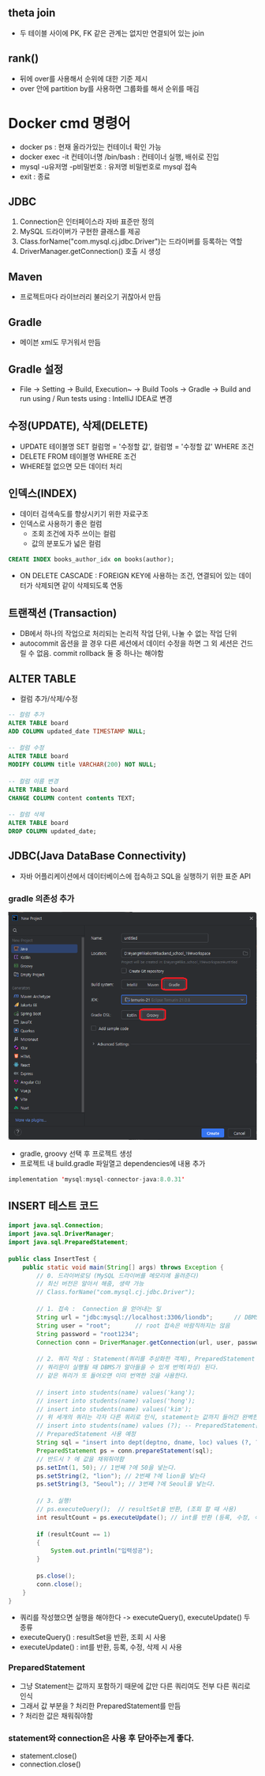 ## theta join
- 두 테이블 사이에 PK, FK 같은 관계는 없지만 연결되어 있는 join

## rank()
- 뒤에 over를 사용해서 순위에 대한 기준 제시
- over 안에 partition by를 사용하면 그룹화를 해서 순위를 매김

# Docker cmd 명령어
- docker ps : 현재 올라가있는 컨테이너 확인 가능
- docker exec -it 컨테이너명 /bin/bash : 컨테이너 실행, 배쉬로 진입
- mysql -u유저명 -p비밀번호 : 유저명 비밀번호로 mysql 접속
- exit : 종료

## JDBC
1. Connection은 인터페이스라 자바 표준만 정의
2. MySQL 드라이버가 구현한 클래스를 제공
3. Class.forName("com.mysql.cj.jdbc.Driver")는 드라이버를 등록하는 역할
4. DriverManager.getConnection() 호출 시 생성

## Maven
- 프로젝트마다 라이브러리 불러오기 귀찮아서 만듬
## Gradle
- 메이븐 xml도 무거워서 만듬

## Gradle 설정
- File -> Setting -> Build, Execution~ -> Build Tools -> Gradle -> Build and run using / Run tests using : IntelliJ IDEA로 변경

## 수정(UPDATE), 삭제(DELETE) 
- UPDATE 테이블명 SET 컬럼명 = '수정할 값', 컬럼명 = '수정할 값' WHERE 조건
- DELETE FROM 테이블명 WHERE 조건
- WHERE절 없으면 모든 데이터 처리

## 인덱스(INDEX)
- 데이터 검색속도를 향상시키기 위한 자료구조
- 인덱스로 사용하기 좋은 컬럼
    - 조회 조건에 자주 쓰이는 컬럼
    - 값의 분포도가 넓은 컬럼
```sql
CREATE INDEX books_author_idx on books(author);
```
- ON DELETE CASCADE : FOREIGN KEY에 사용하는 조건, 연결되어 있는 데이터가 삭제되면 같이 삭제되도록 연동

## 트랜잭션 (Transaction)
- DB에서 하나의 작업으로 처리되는 논리적 작업 단위, 나눌 수 없는 작업 단위
- autocommit 옵션을 끌 경우 다른 세션에서 데이터 수정을 하면 그 외 세션은 건드릴 수 없음. commit rollback 둘 중 하나는 해야함

## ALTER TABLE
- 컬럼 추가/삭제/수정
```sql
-- 컬럼 추가
ALTER TABLE board 
ADD COLUMN updated_date TIMESTAMP NULL;

-- 컬럼 수정
ALTER TABLE board 
MODIFY COLUMN title VARCHAR(200) NOT NULL;

-- 컬럼 이름 변경
ALTER TABLE board 
CHANGE COLUMN content contents TEXT;

-- 컬럼 삭제
ALTER TABLE board 
DROP COLUMN updated_date;
```

## JDBC(Java DataBase Connectivity)
- 자바 어플리케이션에서 데이터베이스에 접속하고 SQL을 실행하기 위한 표준 API

### gradle 의존성 추가
![img_1.png](img_1.png)
- gradle, groovy 선택 후 프로젝트 생성
- 프로젝트 내 build.gradle 파일열고 dependencies에 내용 추가
```java
implementation 'mysql:mysql-connector-java:8.0.31'
```

## INSERT 테스트 코드
```java
import java.sql.Connection;
import java.sql.DriverManager;
import java.sql.PreparedStatement;

public class InsertTest {
    public static void main(String[] args) throws Exception {
        // 0. 드라이버로딩 (MySQL 드라이버를 메모리에 올려준다)
        // 최신 버전은 알아서 해줌, 생략 가능
        // Class.forName("com.mysql.cj.jdbc.Driver");

        // 1. 접속 :  Connection 을 얻어내는 일
        String url = "jdbc:mysql://localhost:3306/liondb";      // DBMS마다 원하는 url 형식이 조금씩 다름
        String user = "root";       // root 접속은 바람직하지는 않음
        String password = "root1234";
        Connection conn = DriverManager.getConnection(url, user, password);

        // 2. 쿼리 작성 : Statement(쿼리를 추상화한 객체), PreparedStatement
        // 쿼리문이 실행될 때 DBMS가 알아들을 수 있게 번역(파싱) 된다.
        // 같은 쿼리가 또 들어오면 이미 번역한 것을 사용한다.

        // insert into students(name) values('kang');
        // insert into students(name) values('hong');
        // insert into students(name) values('kim');
        // 위 세개의 쿼리는 각자 다른 쿼리로 인식, statement는 값까지 들어간 완벽한 쿼리로 실행된다.
        // insert into students(name) values (?); -- PreparedStatement는 여기까지 미리 번역해놓음, ?값이 달라져도 미리 번역해놓은걸 사용
        // PreparedStatement 사용 예정
        String sql = "insert into dept(deptno, dname, loc) values (?, ?, ?)";
        PreparedStatement ps = conn.prepareStatement(sql);
        // 반드시 ? 에 값을 채워줘야함
        ps.setInt(1, 50); // 1번째 ?에 50을 넣는다.
        ps.setString(2, "lion"); // 2번째 ?에 lion을 넣는다
        ps.setString(3, "Seoul"); // 3번째 ?에 Seoul을 넣는다.

        // 3. 실행!
        // ps.executeQuery();  // resultSet을 반환, (조회 할 때 사용)
        int resultCount = ps.executeUpdate(); // int를 반환 (등록, 수정, 삭제할 때 사용)

        if (resultCount == 1)
        {
            System.out.println("입력성공");
        }

        ps.close();
        conn.close();
    }
}
```
- 쿼리를 작성했으면 실행을 해야한다 -> executeQuery(), executeUpdate() 두 종류
- executeQuery() : resultSet을 반환, 조회 시 사용
- executeUpdate() : int를 반환, 등록, 수정, 삭제 시 사용

### PreparedStatement
- 그냥 Statement는 값까지 포함하기 때문에 값만 다른 쿼리여도 전부 다른 쿼리로 인식
- 그래서 값 부분을 ? 처리한 PreparedStatement를 만듬
- ? 처리한 값은 채워줘야함

### statement와 connection은 사용 후 닫아주는게 좋다.
- statement.close()
- connection.close()